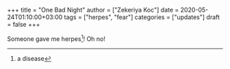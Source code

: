 +++
title = "One Bad Night"
author = ["Zekeriya Koc"]
date = 2020-05-24T01:10:00+03:00
tags = ["herpes", "fear"]
categories = ["updates"]
draft = false
+++

Someone gave me herpes[^fn:1]! Oh no!

[^fn:1]: a disease
